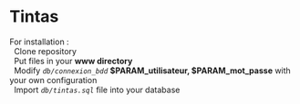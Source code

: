 # Tintas

For installation :
<br>
&nbsp;&nbsp;Clone repository
<br>
&nbsp;&nbsp;Put files in your **www directory**
<br>
&nbsp;&nbsp;Modify _`db/connexion_bdd`_ **$PARAM_utilisateur, $PARAM_mot_passe** with your own configuration
<br>
&nbsp;&nbsp;Import _`db/tintas.sql`_ file into your database
<br>
